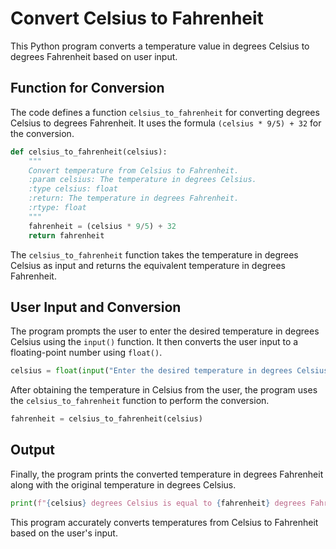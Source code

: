 # Convert Celsius to Fahrenheit

This Python program converts a temperature value in degrees Celsius to degrees Fahrenheit based on user input.

## Function for Conversion

The code defines a function `celsius_to_fahrenheit` for converting degrees Celsius to degrees Fahrenheit. It uses the formula `(celsius * 9/5) + 32` for the conversion.

```python
def celsius_to_fahrenheit(celsius):
    """
    Convert temperature from Celsius to Fahrenheit.
    :param celsius: The temperature in degrees Celsius.
    :type celsius: float
    :return: The temperature in degrees Fahrenheit.
    :rtype: float
    """
    fahrenheit = (celsius * 9/5) + 32
    return fahrenheit
```

The `celsius_to_fahrenheit` function takes the temperature in degrees Celsius as input and returns the equivalent temperature in degrees Fahrenheit.

## User Input and Conversion

The program prompts the user to enter the desired temperature in degrees Celsius using the `input()` function. It then converts the user input to a floating-point number using `float()`.

```python
celsius = float(input("Enter the desired temperature in degrees Celsius: "))
```

After obtaining the temperature in Celsius from the user, the program uses the `celsius_to_fahrenheit` function to perform the conversion.

```python
fahrenheit = celsius_to_fahrenheit(celsius)
```

## Output

Finally, the program prints the converted temperature in degrees Fahrenheit along with the original temperature in degrees Celsius.

```python
print(f"{celsius} degrees Celsius is equal to {fahrenheit} degrees Fahrenheit")
```

This program accurately converts temperatures from Celsius to Fahrenheit based on the user's input.
